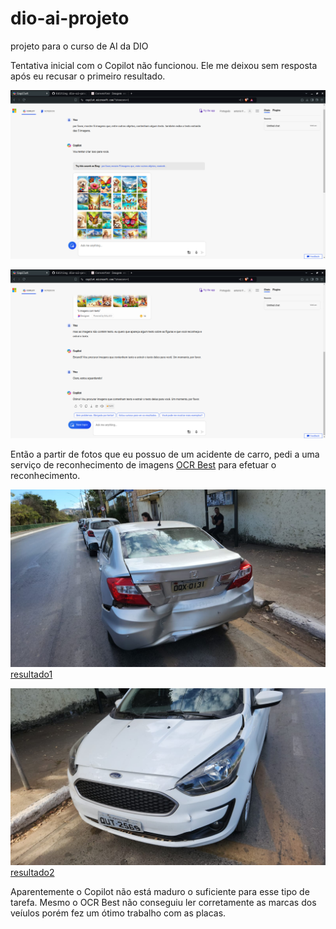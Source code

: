# dio-ai-projeto
projeto para o curso de AI da DIO

Tentativa inicial com o Copilot não funcionou. Ele me deixou sem resposta após eu recusar o primeiro resultado.

![copilot1](https://github.com/antoniofmoliveira/dio-ai-projeto/blob/main/copilot1.png)

![copilot2](https://github.com/antoniofmoliveira/dio-ai-projeto/blob/main/copilot2.png)

Então a partir de fotos que eu possuo de um acidente de carro, pedi a uma serviço de reconhecimento de imagens [OCR Best](https://www.ocr.best/) para efetuar o reconhecimento.

![imagem1](https://github.com/antoniofmoliveira/dio-ai-projeto/blob/main/inputs/imagem1.jpeg)  [resultado1](https://github.com/antoniofmoliveira/dio-ai-projeto/blob/main/output/OCR1.txt)

![imagem2](https://github.com/antoniofmoliveira/dio-ai-projeto/blob/main/inputs/imagem2.jpeg)   [resultado2](https://github.com/antoniofmoliveira/dio-ai-projeto/blob/main/output/OCR2.txt)

Aparentemente o Copilot não está maduro o suficiente para esse tipo de tarefa. Mesmo o OCR Best não conseguiu ler corretamente as marcas dos veíulos porém fez um ótimo trabalho com as placas.


